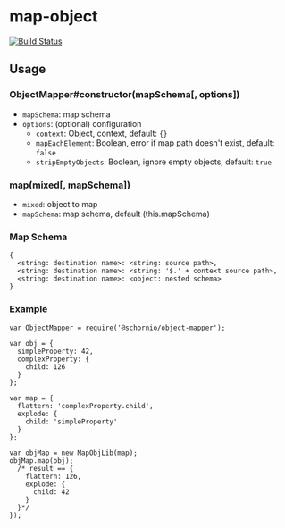 # map-object

[![Build Status](https://travis-ci.org/schornio/map-object.svg)](https://travis-ci.org/schornio/map-object)

## Usage

### ObjectMapper#constructor(mapSchema[, options])

- `mapSchema`: map schema
- `options`: (optional) configuration
  - `context`: Object, context, default: `{}`
  - `mapEachElement`: Boolean, error if map path doesn't exist, default: `false`
  - `stripEmptyObjects`: Boolean, ignore empty objects, default: `true`

### map(mixed[, mapSchema])

- `mixed`: object to map
- `mapSchema`: map schema, default (this.mapSchema)

### Map Schema

    {
      <string: destination name>: <string: source path>,
      <string: destination name>: <string: '$.' + context source path>,
      <string: destination name>: <object: nested schema>
    }

### Example

    var ObjectMapper = require('@schornio/object-mapper');

    var obj = {
      simpleProperty: 42,
      complexProperty: {
        child: 126
      }
    };

    var map = {
      flattern: 'complexProperty.child',
      explode: {
        child: 'simpleProperty'
      }
    };

    var objMap = new MapObjLib(map);
    objMap.map(obj);
      /* result == {
        flattern: 126,
        explode: {
          child: 42
        }
      }*/
    });
